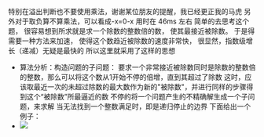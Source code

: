特别在溢出判断也不要使用乘法，谢谢某位朋友的提醒，我已经更正我的马虎
另外对于取负算不算乘法，可以看成-x=0-x
用时在 46ms 左右
简单的去思考这个题，
很容易想到所求就是求一个除数的整数倍的数，
使其最接近被除数。
于是得需要一种方法来加速，
使得这个数趋近被除数的速度非常快，
很显然，指数级增长（递减）无疑是最快的
所以这里就采用了这样的思想
- 算法分析：构造问题的子问题：
要求一个非常接近被除数同时是除数的整数倍的整数，那么可以将这个数从1开始不停的倍增，直到其超过了除数
这时，应该取最近一次的未超过除数的最大数作为新的"被除数"，并进行同样的步骤得到这个“被除数”所最逼近的数
不停的将一个问题产生的不精确解生成一个子问题，来求解
当无法找到一个整数满足时，即是递归停止的边界
下面给出一个例子：
- ![](C:\Users\Administrator\Desktop\Leetcode_record\29\3eff5d45c98b8e4b8a2518eb6201f83eb17826a6ea3b47512b1c4ed11c13fc13-image.png)
